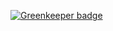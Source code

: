 
[![Greenkeeper badge](https://badges.greenkeeper.io/techonomics69/chatdashboard.svg)](https://greenkeeper.io/)
